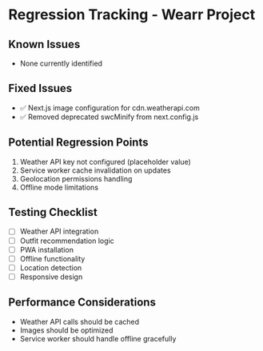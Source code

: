 # Regression Tracking - Wearr Project

## Known Issues
- None currently identified

## Fixed Issues
- ✅ Next.js image configuration for cdn.weatherapi.com
- ✅ Removed deprecated swcMinify from next.config.js

## Potential Regression Points
1. Weather API key not configured (placeholder value)
2. Service worker cache invalidation on updates
3. Geolocation permissions handling
4. Offline mode limitations

## Testing Checklist
- [ ] Weather API integration
- [ ] Outfit recommendation logic
- [ ] PWA installation
- [ ] Offline functionality
- [ ] Location detection
- [ ] Responsive design

## Performance Considerations
- Weather API calls should be cached
- Images should be optimized
- Service worker should handle offline gracefully